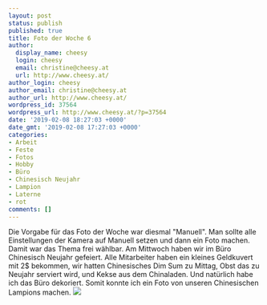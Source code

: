 ```yaml
---
layout: post
status: publish
published: true
title: Foto der Woche 6
author:
  display_name: cheesy
  login: cheesy
  email: christine@cheesy.at
  url: http://www.cheesy.at/
author_login: cheesy
author_email: christine@cheesy.at
author_url: http://www.cheesy.at/
wordpress_id: 37564
wordpress_url: http://www.cheesy.at/?p=37564
date: '2019-02-08 18:27:03 +0000'
date_gmt: '2019-02-08 17:27:03 +0000'
categories:
- Arbeit
- Feste
- Fotos
- Hobby
- Büro
- Chinesisch Neujahr
- Lampion
- Laterne
- rot
comments: []
---
```

Die Vorgabe für das Foto der Woche war diesmal "Manuell". Man sollte alle Einstellungen der Kamera auf Manuell setzen und dann ein Foto machen. Damit war das Thema frei wählbar. Am Mittwoch haben wir im Büro Chinesisch Neujahr gefeiert. Alle Mitarbeiter haben ein kleines Geldkuvert mit 2$ bekommen, wir hatten Chinesisches Dim Sum zu Mittag, Obst das zu Neujahr serviert wird, und Kekse aus dem Chinaladen. Und natürlich habe ich das Büro dekoriert. Somit konnte ich ein Foto von unseren Chinesischen Lampions machen.
![](http://www.cheesy.at/wp-content/uploads/06-52-Manuell.jpg)
